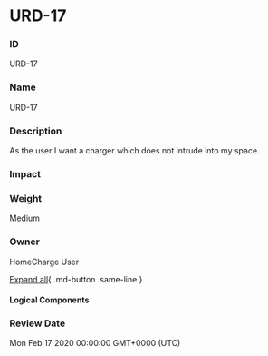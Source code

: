 

# URD-17

### ID

URD-17

### Name

URD-17

### Description

As the user I want a charger which does not intrude into my space.

### Impact



### Weight

Medium

### Owner

HomeCharge User

[Expand all](#){ .md-button .same-line }

#### Logical Components


    



### Review Date

Mon Feb 17 2020 00:00:00 GMT+0000 (UTC)

